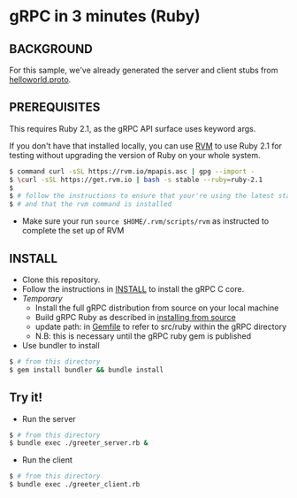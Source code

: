 gRPC in 3 minutes (Ruby)
========================

BACKGROUND
-------------
For this sample, we've already generated the server and client stubs from [helloworld.proto](https://github.com/grpc/grpc-common/blob/master/protos/helloworld.proto). 

PREREQUISITES
-------------

This requires Ruby 2.1, as the gRPC API surface uses keyword args.

If you don't have that installed locally, you can use [RVM](https://www.rvm.io/) to use Ruby 2.1 for testing without upgrading the version of Ruby on your whole system.
```sh
$ command curl -sSL https://rvm.io/mpapis.asc | gpg --import -
$ \curl -sSL https://get.rvm.io | bash -s stable --ruby=ruby-2.1
$
$ # follow the instructions to ensure that your're using the latest stable version of Ruby
$ # and that the rvm command is installed
```
- Make sure your run `source $HOME/.rvm/scripts/rvm` as instructed to complete the set up of RVM

INSTALL
-------

- Clone this repository.
- Follow the instructions in [INSTALL](https://github.com/grpc/grpc/blob/master/INSTALL) to install the gRPC C core.
- *Temporary* 
  - Install the full gRPC distribution from source on your local machine
  - Build gRPC Ruby as described in [installing from source](https://github.com/grpc/grpc/blob/master/src/ruby/README.md#installing-from-source)
  - update path: in [Gemfile](https://github.com/grpc/grpc-common/blob/master/ruby/Gemfile) to refer to src/ruby within the gRPC directory
  - N.B: this is necessary until the gRPC ruby gem is published
- Use bundler to install
```sh
$ # from this directory
$ gem install bundler && bundle install
```

Try it! 
-------

- Run the server
```sh
$ # from this directory
$ bundle exec ./greeter_server.rb &
```

- Run the client
```sh
$ # from this directory
$ bundle exec ./greeter_client.rb
```
